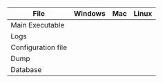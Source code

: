 | File | Windows | Mac | Linux |
|-----|-----|-----|-----|
| Main Executable | | | |
| Logs | | | |
| Configuration file | | | |
| Dump | | | |
| Database | | | |